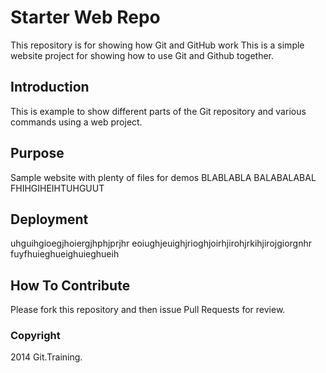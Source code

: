 # Starter Web Repo

This repository is for showing how Git and GitHub work
This is a simple website project for showing how to use Git and Github together.

## Introduction

This is example to show different parts of the Git repository and various commands using a web project.

## Purpose

Sample website with plenty of files for demos
BLABLABLA BALABALABAL
FHIHGIHEIHTUHGUUT

## Deployment

uhguihgioegjhoiergjhphjprjhr
eoiughjeuighjrioghjoirhjirohjrkihjirojgiorgnhr
fuyfhuieghueighuieghueih

## How To Contribute

Please fork this repository and then issue Pull Requests for review.

### Copyright

2014 Git.Training.